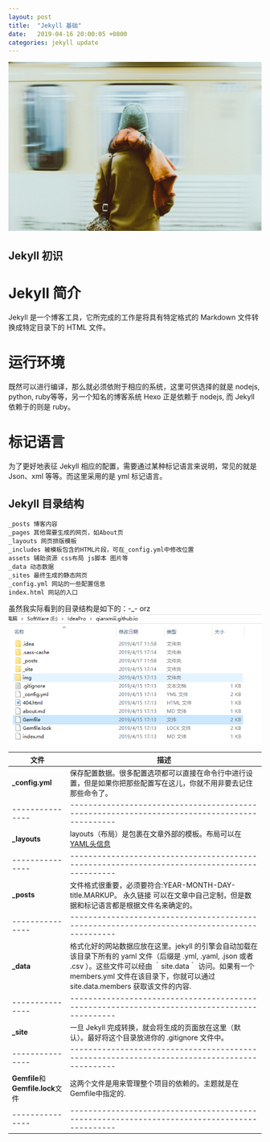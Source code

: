 ```yaml
---
layout: post
title:  "Jekyll 基础"
date:   2019-04-16 20:00:05 +0800
categories: jekyll update
---
```

![](/img/post/P2-headimg.jpeg)

## Jekyll 初识

# Jekyll 简介
Jekyll 是一个博客工具，它所完成的工作是将具有特定格式的 Markdown 文件转换成特定目录下的 HTML 文件。
# 运行环境
既然可以进行编译，那么就必须依附于相应的系统，这里可供选择的就是 nodejs, python, ruby等等，另一个知名的博客系统 Hexo 正是依赖于 nodejs, 而 Jekyll 依赖于的则是 ruby。
# 标记语言
为了更好地表征 Jekyll 相应的配置，需要通过某种标记语言来说明，常见的就是 Json、xml 等等。而这里采用的是 yml 标记语言。



## Jekyll 目录结构
```
_posts 博客内容
_pages 其他需要生成的网页，如About页
_layouts 网页排版模板
_includes 被模板包含的HTML片段，可在_config.yml中修改位置
assets 辅助资源 css布局 js脚本 图片等
_data 动态数据
_sites 最终生成的静态网页
_config.yml 网站的一些配置信息
index.html 网站的入口
```

虽然我实际看到的目录结构是如下的：-_- orz
![](/img/post/P2-jekyll-menu.png)

**文件**        | 描述
--------------- | --------------------------------------------------------------------------------------------
**_config.yml** | 保存配置数据。很多配置选项都可以直接在命令行中进行设置，但是如果你把那些配置写在这儿，你就不用非要去记住那些命令了。
--------------- | --------------------------------------------------------------------------------------------
**_layouts**    | layouts（布局）是包裹在文章外部的模板。布局可以在[YAML头信息][YAML头信息]
--------------- | --------------------------------------------------------------------------------------------
**_posts**      |文件格式很重要，必须要符合:YEAR-MONTH-DAY-title.MARKUP。 永久链接 可以在文章中自己定制，但是数据和标记语言都是根据文件名来确定的。
--------------- | --------------------------------------------------------------------------------------------
**_data**       |  格式化好的网站数据应放在这里。jekyll 的引擎会自动加载在该目录下所有的 yaml 文件（后缀是 .yml, .yaml, .json 或者 .csv ）。这些文件可以经由 ｀site.data｀ 访问。如果有一个 members.yml 文件在该目录下，你就可以通过 site.data.members 获取该文件的内容.
--------------- | --------------------------------------------------------------------------------------------
**_site**       | 一旦 Jekyll 完成转换，就会将生成的页面放在这里（默认）。最好将这个目录放进你的 .gitignore 文件中。
--------------- | --------------------------------------------------------------------------------------------
**Gemfile**和**Gemfile.lock**文件 | 这两个文件是用来管理整个项目的依赖的。主题就是在Gemfile中指定的.
--------------- | --------------------------------------------------------------------------------------------


[YAML头信息]: http://jekyllcn.com/docs/frontmatter/